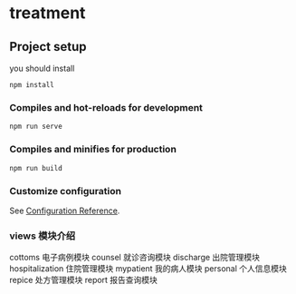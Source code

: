 # treatment

## Project setup
you should install
```
npm install
```

### Compiles and hot-reloads for development

```
npm run serve
```

### Compiles and minifies for production

```
npm run build
```

### Customize configuration

See [Configuration Reference](https://cli.vuejs.org/config/).

### views 模块介绍

cottoms 电子病例模块
counsel 就诊咨询模块
discharge 出院管理模块
hospitalization 住院管理模块
mypatient 我的病人模块
personal 个人信息模块
repice 处方管理模块
report 报告查询模块
